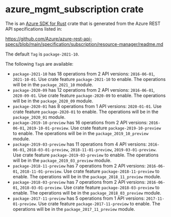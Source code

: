# azure_mgmt_subscription crate

The is an [Azure SDK for Rust](https://github.com/Azure/azure-sdk-for-rust) crate that is generated from the Azure REST API specifications listed in:

https://github.com/Azure/azure-rest-api-specs/blob/main/specification/subscription/resource-manager/readme.md

The default `Tag` is `package-2021-10`.

The following `Tag`s are available:

- `package-2021-10` has 18 operations from 2 API versions: `2016-06-01`, `2021-10-01`. Use crate feature `package-2021-10` to enable. The operations will be in the `package_2021_10` module.
- `package-2020-09` has 12 operations from 2 API versions: `2016-06-01`, `2020-09-01`. Use crate feature `package-2020-09` to enable. The operations will be in the `package_2020_09` module.
- `package-2020-01` has 8 operations from 1 API versions: `2020-01-01`. Use crate feature `package-2020-01` to enable. The operations will be in the `package_2020_01` module.
- `package-2019-10-preview` has 16 operations from 2 API versions: `2016-06-01`, `2019-10-01-preview`. Use crate feature `package-2019-10-preview` to enable. The operations will be in the `package_2019_10_preview` module.
- `package-2019-03-preview` has 11 operations from 4 API versions: `2016-06-01`, `2018-03-01-preview`, `2018-11-01-preview`, `2019-03-01-preview`. Use crate feature `package-2019-03-preview` to enable. The operations will be in the `package_2019_03_preview` module.
- `package-2018-11-preview` has 7 operations from 2 API versions: `2016-06-01`, `2018-11-01-preview`. Use crate feature `package-2018-11-preview` to enable. The operations will be in the `package_2018_11_preview` module.
- `package-2018-03-preview` has 7 operations from 2 API versions: `2016-06-01`, `2018-03-01-preview`. Use crate feature `package-2018-03-preview` to enable. The operations will be in the `package_2018_03_preview` module.
- `package-2017-11-preview` has 5 operations from 1 API versions: `2017-11-01-preview`. Use crate feature `package-2017-11-preview` to enable. The operations will be in the `package_2017_11_preview` module.